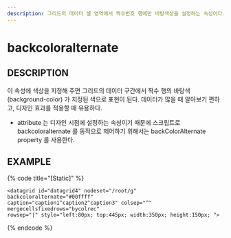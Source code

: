 ```yaml
---
description: 그리드의 데이터 셀 영역에서 짝수번호 행에만 바탕색상을 설정하는 속성이다.
---
```


# backcoloralternate

## DESCRIPTION

이 속성에 색상을 지정해 주면 그리드의 데이터 구간에서 짝수 행의 바탕색\(background-color\) 가 지정된 색으로 표현이 된다. 데이터가 많을 때 알아보기 편하고, 디자인 효과를 적용할 때 유용하다.

* attribute 는 디자인 시점에 설정하는 속성이기 때문에 스크립트로 backcoloralternate 를 동적으로 제어하기 위해서는 backColorAlternate property 를 사용한다. 

## EXAMPLE

{% code title="\[Static\]" %}
```markup
<datagrid id="datagrid4" nodeset="/root/g" backcoloralternate="#00ffff" 
caption="caption1^caption2^caption3" colsep="^" mergecellsfixedrows="bycolrec" 
rowsep="|" style="left:80px; top:445px; width:350px; height:150px; ">
```
{% endcode %}

